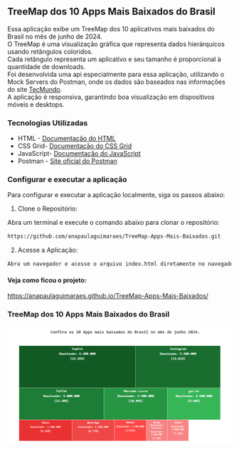 ## TreeMap dos 10 Apps Mais Baixados do Brasil

Essa aplicação exibe um TreeMap dos 10 aplicativos mais baixados do Brasil no mês de junho de 2024.<br> 
O TreeMap é uma visualização gráfica que representa dados hierárquicos usando retângulos coloridos.<br> 
Cada retângulo representa um aplicativo e seu tamanho é proporcional à quantidade de downloads.<br>
Foi desenvolvida uma api especialmente para essa aplicação, utilizando o Mock Servers do Postman, onde os dados são baseados nas informações do site [TecMundo](https://www.tecmundo.com.br/internet/286659-10-apps-baixados-brasil-mes-junho-ranking.htm).<br>
A aplicação é responsiva, garantindo boa visualização em dispositivos móveis e desktops.


### Tecnologias Utilizadas

* HTML - [Documentação do HTML](https://developer.mozilla.org/pt-BR/docs/Web/HTML)
* CSS Grid- [Documentação do CSS Grid](https://www.origamid.com/projetos/css-grid-layout-guia-completo/)
* JavaScript- [Documentação do JavaScript](https://developer.mozilla.org/pt-BR/docs/Web/JavaScript)
* Postman - [Site oficial do Postman](https://www.postman.com/)


### Configurar e executar a aplicação

Para configurar e executar a aplicação localmente, siga os passos abaixo:

1. Clone o Repositório: 

 Abra um terminal e execute o comando abaixo para clonar o repositório:

```bash
https://github.com/anapaulaguimaraes/TreeMap-Apps-Mais-Baixados.git
```

2. Acesse a Aplicação:

```bash
Abra um navegador e acesse o arquivo index.html diretamente no navegador ou através de um servidor local se configurado.
```

#### Veja como ficou o projeto:

https://anapaulaguimaraes.github.io/TreeMap-Apps-Mais-Baixados/


### TreeMap dos 10 Apps Mais Baixados do Brasil

<img src="img/TreeMap.PNG" alt="Conversor de Número Real para Romano" width="900"/>


